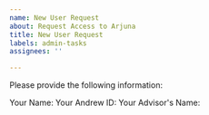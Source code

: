 ```yaml
---
name: New User Request
about: Request Access to Arjuna
title: New User Request
labels: admin-tasks
assignees: ''

---
```


Please provide the following information:

Your Name:
Your Andrew ID:
Your Advisor's Name:
